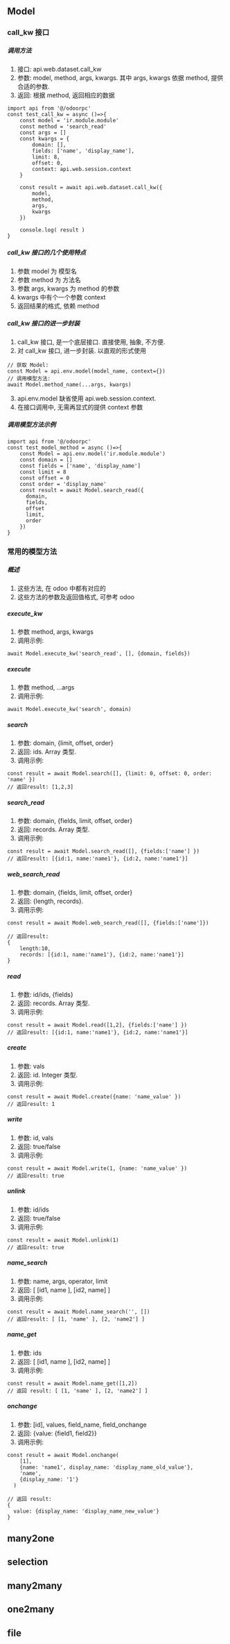 ## Model

### call_kw 接口

##### 调用方法

1. 接口: api.web.dataset.call_kw
2. 参数: model, method, args, kwargs.
   其中 args, kwargs 依据 method, 提供合适的参数.
3. 返回: 根据 method, 返回相应的数据

```
import api from '@/odoorpc'
const test_call_kw = async ()=>{
    const model = 'ir.module.module'
    const method = 'search_read'
    const args = []
    const kwargs = {
        domain: [],
        fields: ['name', 'display_name'],
        limit: 8,
        offset: 0,
        context: api.web.session.context
    }

    const result = await api.web.dataset.call_kw({
        model,
        method,
        args,
        kwargs
    })

    console.log( result )
}

```

##### call_kw 接口的几个使用特点

1. 参数 model 为 模型名
2. 参数 method 为 方法名
3. 参数 args, kwargs 为 method 的参数
4. kwargs 中有个一个参数 context
5. 返回结果的格式, 依赖 method

##### call_kw 接口的进一步封装

1. call_kw 接口, 是一个底层接口. 直接使用, 抽象, 不方便.
2. 对 call_kw 接口, 进一步封装. 以直观的形式使用

```
// 获取 Model:
const Model = api.env.model(model_name, context={})
// 调用模型方法:
await Model.method_name(...args, kwargs)
```

3. api.env.model 缺省使用 api.web.session.context.
4. 在接口调用中, 无需再显式的提供 context 参数

##### 调用模型方法示例

```
import api from '@/odoorpc'
const test_model_method = async ()=>{
    const Model = api.env.model('ir.module.module')
    const domain = []
    const fields = ['name', 'display_name']
    const limit = 8
    const offset = 0
    const order = 'display_name'
    const result = await Model.search_read({
      domain,
      fields,
      offset
      limit,
      order
    })
}

```

### 常用的模型方法

##### 概述

1. 这些方法, 在 odoo 中都有对应的
2. 这些方法的参数及返回值格式, 可参考 odoo

##### execute_kw

1. 参数 method, args, kwargs
2. 调用示例:

```
await Model.execute_kw('search_read', [], {domain, fields})
```

##### execute

1. 参数 method, ...args
2. 调用示例:

```
await Model.execute_kw('search', domain)
```

##### search

1. 参数: domain, {limit, offset, order}
2. 返回: ids. Array 类型.
3. 调用示例:

```
const result = await Model.search([], {limit: 0, offset: 0, order: 'name' })
// 返回result: [1,2,3]
```

##### search_read

1. 参数: domain, {fields, limit, offset, order}
2. 返回: records. Array 类型.
3. 调用示例:

```
const result = await Model.search_read([], {fields:['name'] })
// 返回result: [{id:1, name:'name1'}, {id:2, name:'name1'}]
```

##### web_search_read

1. 参数: domain, {fields, limit, offset, order}
2. 返回: {length, records}.
3. 调用示例:

```
const result = await Model.web_search_read([], {fields:['name']})

// 返回result:
{
    length:10,
    records: [{id:1, name:'name1'}, {id:2, name:'name1'}]
}
```

##### read

1. 参数: id/ids, {fields}
2. 返回: records. Array 类型.
3. 调用示例:

```
const result = await Model.read([1,2], {fields:['name'] })
// 返回result: [{id:1, name:'name1'}, {id:2, name:'name1'}]
```

##### create

1. 参数: vals
2. 返回: id. Integer 类型.
3. 调用示例:

```
const result = await Model.create({name: 'name_value' })
// 返回result: 1
```

##### write

1. 参数: id, vals
2. 返回: true/false
3. 调用示例:

```
const result = await Model.write(1, {name: 'name_value' })
// 返回result: true
```

##### unlink

1. 参数: id/ids
2. 返回: true/false
3. 调用示例:

```
const result = await Model.unlink(1)
// 返回result: true
```

##### name_search

1. 参数: name, args, operator, limit
2. 返回: [ [id1, name ], [id2, name] ]
3. 调用示例:

```
const result = await Model.name_search('', [])
// 返回result: [ [1, 'name' ], [2, 'name2'] ]
```

##### name_get

1. 参数: ids
2. 返回: [ [id1, name ], [id2, name] ]
3. 调用示例:

```
const result = await Model.name_get([1,2])
// 返回 result: [ [1, 'name' ], [2, 'name2'] ]
```

##### onchange

1. 参数: [id], values, field_name, field_onchange
2. 返回: {value: {field1, field2}}
3. 调用示例:

```
const result = await Model.onchange(
    [1],
    {name: 'name1', display_name: 'display_name_old_value'},
    'name',
    {display_name: '1'}
  )

// 返回 result:
{
  value: {display_name: 'display_name_new_value'}
}
```

## many2one

## selection

## many2many

## one2many

## file
